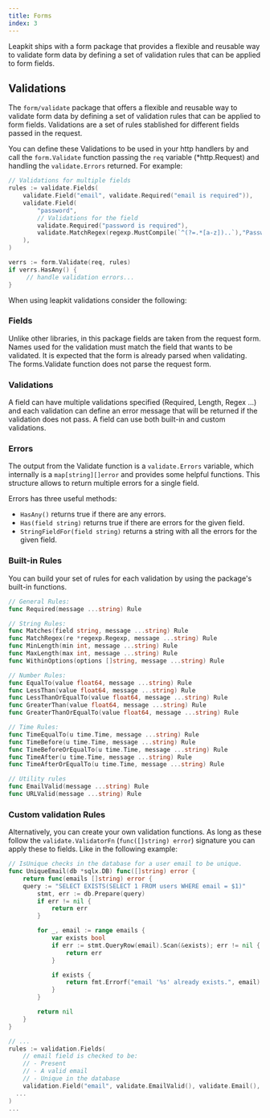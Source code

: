 ```yaml
---
title: Forms
index: 3
---
```

Leapkit ships with a form package that provides a flexible and reusable way to validate form data by defining a set of validation rules that can be applied to form fields.

## Validations
The `form/validate` package that offers a flexible and reusable way to validate form data by defining a set of validation rules that can be applied to form fields. Validations are a set of rules stablished for different fields passed in the request.

You can define these Validations to be used in your http handlers by and call the `form.Validate` function passing the `req` variable (*http.Request) and handling the `validate.Errors` returned. For example:

```go
// Validations for multiple fields
rules := validate.Fields(
	validate.Field("email", validate.Required("email is required")),
	validate.Field(
		"password",
		// Validations for the field
		validate.Required("password is required"),
		validate.MatchRegex(regexp.MustCompile(`^(?=.*[a-z])..`),"Password must be ..."),
	),
)

verrs := form.Validate(req, rules)
if verrs.HasAny() {
	 // handle validation errors...
}
```

When using leapkit validations consider the following:

### Fields
Unlike other libraries, in this package fields are taken from the request form. Names used for the validation must match the field that wants to be validated. It is expected that the form is already parsed when validating. The forms.Validate function does not parse the request form.

### Validations
A field can have multiple validations specified (Required, Length, Regex ...) and each validation can define an error message that will be returned if the validation does not pass. A field can use both built-in and custom validations.

### Errors
The output from the Validate function is a `validate.Errors` variable, which internally is a `map[string][]error` and provides some helpful functions. This structure allows to return multiple errors for a single field.

Errors has three useful methods:

- `HasAny()` returns true if there are any errors.
- `Has(field string)` returns true if there are errors for the given field.
- `StringFieldFor(field string)` returns a string with all the errors for the given field.

### Built-in Rules

You can build your set of rules for each validation by using the package's built-in functions.

```go
// General Rules:
func Required(message ...string) Rule

// String Rules:
func Matches(field string, message ...string) Rule
func MatchRegex(re *regexp.Regexp, message ...string) Rule
func MinLength(min int, message ...string) Rule
func MaxLength(max int, message ...string) Rule
func WithinOptions(options []string, message ...string) Rule

// Number Rules:
func EqualTo(value float64, message ...string) Rule
func LessThan(value float64, message ...string) Rule
func LessThanOrEqualTo(value float64, message ...string) Rule
func GreaterThan(value float64, message ...string) Rule
func GreaterThanOrEqualTo(value float64, message ...string) Rule

// Time Rules:
func TimeEqualTo(u time.Time, message ...string) Rule
func TimeBefore(u time.Time, message ...string) Rule
func TimeBeforeOrEqualTo(u time.Time, message ...string) Rule
func TimeAfter(u time.Time, message ...string) Rule
func TimeAfterOrEqualTo(u time.Time, message ...string) Rule

// Utility rules
func EmailValid(message ...string) Rule
func URLValid(message ...string) Rule
```

### Custom validation Rules

Alternatively, you can create your own validation functions. As long as these follow the `validate.ValidatorFn` (`func([]string) error`) signature you can apply these to fields. Like in the following example:

```go
// IsUnique checks in the database for a user email to be unique.
func UniqueEmail(db *sqlx.DB) func([]string) error {
	return func(emails []string) error {
    query := "SELECT EXISTS(SELECT 1 FROM users WHERE email = $1)"
		stmt, err := db.Prepare(query)
		if err != nil {
			return err
		}

		for _, email := range emails {
			var exists bool
			if err := stmt.QueryRow(email).Scan(&exists); err != nil {
				return err
			}

			if exists {
				return fmt.Errorf("email '%s' already exists.", email)
			}
		}

		return nil
	}
}

// ...
rules := validation.Fields(
	// email field is checked to be:
	// - Present
	// - A valid email
	// - Unique in the database
	validation.Field("email", validate.EmailValid(), validate.Email(), UniqueEmail(db))
  ...
)
...
```
